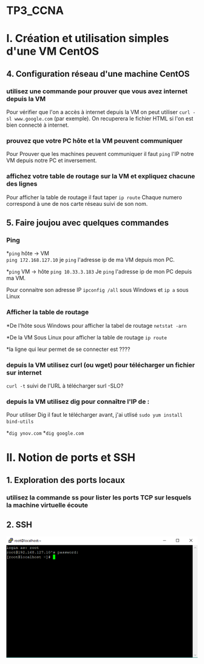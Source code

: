 # TP3_CCNA

# I. Création et utilisation simples d'une VM CentOS

## 4. Configuration réseau d'une machine CentOS

### utilisez une commande pour prouver que vous avez internet depuis la VM

Pour vérifier que l'on a accès à internet depuis la VM on peut utiliser `curl -sl www.google.com` (par exemple). On recuperera le fichier HTML si l'on est bien connecté à internet.

### prouvez que votre PC hôte et la VM peuvent communiquer

Pour Prouver que les machines peuvent communiquer il faut `ping` l'IP notre VM depuis notre PC et inversement. 

### affichez votre table de routage sur la VM et expliquez chacune des lignes

Pour afficher la table de routage il faut taper `ip route` 
Chaque numero correspond à une de nos carte réseau suivi de son nom.

## 5. Faire joujou avec quelques commandes

### Ping 

*`ping` hôte -> VM  
  `ping 172.168.127.10` je `ping` l'adresse ip de ma VM depuis mon PC.
  
*`ping` VM -> hôte
  `ping 10.33.3.183` Je `ping` l'adresse ip de mon PC depuis ma VM.
  
Pour connaitre son adresse IP `ipconfig /all` sous Windows et `ip a` sous Linux

### Afficher la table de routage

*De l'hôte
sous Windows pour afficher la tabel de routage `netstat -arn`

*De la VM
Sous Linux pour afficher la table de routage `ip route`

*la ligne qui leur permet de se connecter est  ????

### depuis la VM utilisez curl (ou wget) pour télécharger un fichier sur internet

`curl -t` suivi de l'URL à télécharger 
surl -SLO?

### depuis la VM utilisez dig pour connaître l'IP de :

Pour utiliser Dig il faut le télécharger avant, j'ai utlisé `sudo yum install bind-utils`

*`dig ynov.com`
*`dig google.com`

# II. Notion de ports et SSH

## 1. Exploration des ports locaux

### utilisez la commande ss pour lister les ports TCP sur lesquels la machine virtuelle écoute

## 2. SSH 

![screen_putty](putty.PNG)
  
